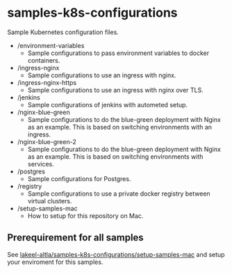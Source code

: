 # samples-k8s-configurations

Sample Kubernetes configuration files.

- /environment-variables
    - Sample configurations to pass environment variables to docker containers.
- /ingress-nginx
    - Sample configurations to use an ingress with nginx.
- /ingress-nginx-https
    - Sample configurations to use an ingress with nginx over TLS.
- /jenkins
    - Sample configurations of jenkins with autometed setup.
- /nginx-blue-green
    - Sample configurations to do the blue-green deployment with Nginx as an example. This is based on switching environments with an ingress.
- /nginx-blue-green-2
    - Sample configurations to do the blue-green deployment with Nginx as an example. This is based on switching environments with services.
- /postgres
    - Sample configurations for Postgres.
- /registry
    - Sample configurations to use a private docker registry between virtual clusters.
- /setup-samples-mac
    - How to setup for this repository on Mac.

## Prerequirement for all samples

See [lakeel-altla/samples-k8s-configurations/setup-samples-mac](../setup-samples-mac) and setup your enviroment for this samples.
